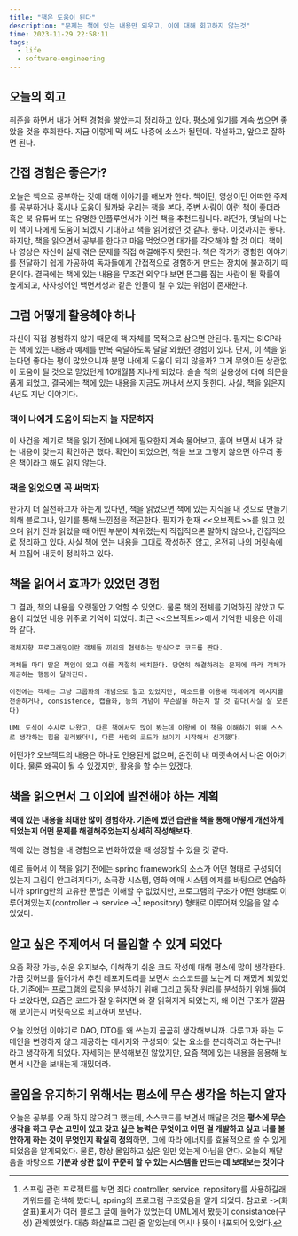 ```yaml
---
title: "책은 도움이 된다"
description: "문제는 책에 있는 내용만 외우고, 이에 대해 회고하지 않는것"
time: 2023-11-29 22:58:11
tags:
  - life
  - software-engineering
---
```


## 오늘의 회고

취준을 하면서 내가 어떤 경험을 쌓았는지 정리하고 있다. 평소에 일기를 계속 썼으면 좋았을 것을 후회한다. 지금 이렇게 막 써도 나중에 소스가 될텐데. 각설하고, 앞으로 잘하면 된다.

## 간접 경험은 좋은가?

오늘은 책으로 공부하는 것에 대해 이야기를 해보자 한다. 책이던, 영상이던 어떠한 주제를 공부하거나 혹시나 도움이 될까봐 우리는 책을 본다. 주변 사람이 이런 책이 좋더라 혹은 북 유튜버 또는 유명한 인플루언서가 이런 책을 추천드립니다. 라던가, 옛날의 나는 이 책이 나에게 도움이 되겠지 기대하고 책을 읽어왔던 것 같다. 좋다. 이것까지는 좋다. 하지만, 책을 읽으면서 공부를 한다고 마음 먹었으면 대가를 각오해야 할 것 이다. 책이나 영상은 자신이 실제 겪은 문제를 직접 해결해주지 못한다. 책은 작가가 경험한 이야기를 전달하기 쉽게 가공하여 독자들에게 간접적으로 경험하게 만드는 장치에 불과하기 때문이다. 결국에는 책에 있는 내용을 무조건 외우다 보면 뜬그룸 잡는 사람이 될 확률이 높게되고, 사자성어인 백면서생과 같은 인물이 될 수 있는 위험이 존재한다. 

## 그럼 어떻게 활용해야 하나

자신이 직접 경험하지 않기 때문에 책 자체를 목적으로 삼으면 안된다. 필자는 SICP라는 책에 있는 내용과 예제를 반복 숙달하도록 달달 외웠던 경험이 있다. 단지, 이 책을 읽는다면 좋다는 평이 많았으니까 분명 나에게 도움이 되지 않을까? 그게 무엇이든 상관없이 도움이 될 것으로 믿었던게 10개월쯤 지나게 되었다. 슬슬 책의 실용성에 대해 의문을 품게 되었고, 결국에는 책에 있는 내용을 지금도 꺼내서 쓰지 못한다. 사실, 책을 읽은지 4년도 지난 이야기다.

### 책이 나에게 도움이 되는지 늘 자문하자

이 사건을 계기로 책을 읽기 전에 나에게 필요한지 계속 물어보고, 훑어 보면서 내가 찾는 내용이 맞는지 확인하곤 했다. 확인이 되었으면, 책을 보고 그렇지 않으면 아무리 좋은 책이라고 해도 읽지 않는다.

### 책을 읽었으면 꼭 써먹자

한가지 더 실천하고자 하는게 있다면, 책을 읽었으면 책에 있는 지식을 내 것으로 만들기 위해 블로그나, 일기를 통해 느낀점을 적곤한다. 필자가 현재 <<오브젝트>>를 읽고 있으며 읽기 전과 읽었을 때 어떤 부분이 채워졌는지 직접적으론 말하지 않으나, 간접적으로 정리하고 있다. 사실 책에 있는 내용을 그대로 작성하진 않고, 온전히 나의 머릿속에써 끄집어 내듯이 정리하고 있다.

## 책을 읽어서 효과가 있었던 경험

그 결과, 책의 내용을 오랫동안 기억할 수 있었다. 물론 책의 전체를 기억하진 않았고 도움이 되었던 내용 위주로 기억이 되었다. 최근 <<오브젝트>>에서 기억한 내용은 아래와 같다.

```
객체지향 프로그래밍이란 객체들 끼리의 협력하는 방식으로 코드를 짠다.

객체들 마다 맡은 책임이 있고 이를 적절히 배치한다. 당연히 해결하려는 문제에 따라 객체가 제공하는 행동이 달라진다.

이전에는 객체는 그냥 그룹화의 개념으로 알고 있었지만, 메소드를 이용해 객체에게 메시지를 전송하거나, consistence, 캡슐화, 등의 개념이 무슨말을 하는지 알 것 같다(사실 잘 모른다)

UML 도식이 수시로 나왔고, 다른 책에서도 많이 봤는데 이왕에 이 책을 이해하기 위해 스스로 생각하는 힘을 길러봤더니, 다른 사람의 코드가 보이기 시작해서 신기했다.
```

어떤가? 오브젝트의 내용은 하나도 인용된게 없으며, 온전히 내 머릿속에서 나온 이야기이다. 물론 왜곡이 될 수 있겠지만, 활용을 할 수는 있겠다.

## 책을 읽으면서 그 이외에 발전해야 하는 계획

**책에 있는 내용을 최대한 많이 경험하자. 기존에 썼던 습관을 책을 통해 어떻게 개선하게 되었는지 어떤 문제를 해결해주었는지 상세히 작성해보자.**

책에 있는 경험을 내 경험으로 변화하였을 때 성장할 수 있을 것 같다.

예로 들어서 이 책을 읽기 전에는 spring framework의 소스가 어떤 형태로 구성되어 있는지 그림이 안그려지다가, 소극장 시스템, 영화 예매 시스템 예제를 바탕으로 연습하니까 spring만의 고유한 문법은 이해할 수 없었지만, 프로그램의 구조가 어떤 형태로 이루어져있는지(controller -> service ->[^1] repository) 형태로 이루어져 있음을 알 수 있었다.

[^1]: 스프링 관련 프로젝트를 보면 죄다  controller, service, repository를 사용하길래 키워드를 검색해 봤더니, spring의 프로그램 구조였음을 알게 되었다. 참고로 ->(화살표)표시가 여러 블로그 글에 들어가 있었는데 UML에서 봤듯이 consistance(구성) 관계였었다.  대충 화살표로 그린 줄 알았는데 역시나 뜻이 내포되어 있었다.

## 알고 싶은 주제여서 더 몰입할 수 있게 되었다

요즘 확장 가능, 쉬운 유지보수, 이해하기 쉬운 코드 작성에 대해 평소에 많이 생각한다. 가끔 깃허브를 들어가서 추천 레포지토리를 보면서 소스코드를 보는게 더 재밌게 되었었다. 기존에는 프로그램의 로직을 분석하기 위해 그리고 동작 원리를 분석하기 위해 들여다 보았다면, 요즘은 
코드가 잘 읽혀지면 왜 잘 읽혀지게 되었는지, 왜 이런 구조가 깔끔해 보이는지 머릿속으로 회고하며 보낸다.

오늘 있었던 이야기로 DAO, DTO를 왜 쓰는지 곰곰히 생각해보니까. 다루고자 하는 도메인을 변경하지 않고 제공하는 메시지와 구성되어 있는 요소를 분리하려고 하는구나! 라고 생각하게 되었다. 자세히는 분석해보진 않았지만, 요즘 책에 있는 내용을 응용해 보면서 시간을 보내는게 재밌더라.

## 몰입을 유지하기 위해서는 평소에 무슨 생각을 하는지 알자

오늘은 공부를 오래 하지 않으려고 했는데, 소스코드를 보면서 깨달은 것은 **평소에 무슨 생각을 하고 무슨 고민이 있고 갖고 싶은 능력은 무엇이고 어떤 걸 개발하고 싶고 너를 불안하게 하는 것이 무엇인지 확실히 정의**하면, 그에 따라 에너지를 효율적으로 쓸 수 있게 되었음을 알게되었다. 물론, 항상 몰입하고 싶은 일만 있는게 아님을 안다. 오늘의 깨달음을 바탕으로 **기분과 상관 없이 꾸준히 할 수 있는 시스템을 만드는 데 보태보는 것이다**


